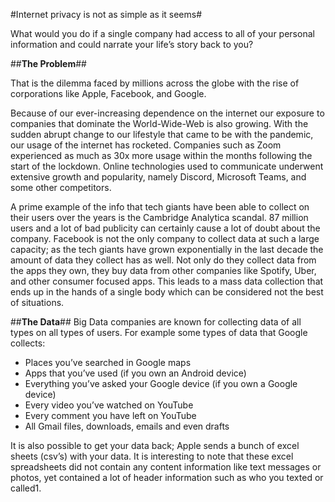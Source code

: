 #Internet privacy is not as simple as it seems#

What would you do if a single company had access to all of your personal information and could narrate your life’s story back to you?

##**The Problem**##

That is the dilemma faced by millions across the globe with the rise of corporations like Apple, Facebook, and Google. 

Because of our ever-increasing dependence on the internet our exposure to companies that dominate the World-Wide-Web is also growing. With the sudden abrupt change to our lifestyle that came to be with the pandemic, our usage of the internet has rocketed. Companies such as Zoom experienced as much as 30x more usage within the months following the start of the lockdown. Online technologies used to communicate underwent extensive growth and popularity, namely Discord, Microsoft Teams, and some other competitors. 

A prime example of the info that tech giants have been able to collect on their users over the years is the Cambridge Analytica scandal. 87 million users and a lot of bad publicity can certainly cause a lot of doubt about the company. Facebook is not the only company to collect data at such a large capacity; as the tech giants have grown exponentially in the last decade the amount of data they collect has as well. Not only do they collect data from the apps they own, they buy data from other companies like Spotify, Uber, and other consumer focused apps. This leads to a mass data collection that ends up in the hands of a single body which can be considered not the best of situations.

##**The Data**##
	Big Data companies are known for collecting data of all types on all types of users.
 For example some types of data that Google collects:
* Places you’ve searched in Google maps
* Apps that you’ve used (if you own an Android device)
* Everything you’ve asked your Google device (if you own a Google device)
* Every video you’ve watched on YouTube
* Every comment you have left on YouTube
* All Gmail files, downloads, emails and even drafts

It is also possible to get your data back; Apple sends a bunch of excel sheets (csv’s) with your data. It is interesting to note that these excel spreadsheets did not contain any content information like text messages or photos, yet contained a lot of header information such as who you texted or called1.
